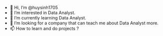 - 👋 Hi, I’m @huysinh1705
- 👀 I’m interested in Data Analyst.
- 🌱 I’m currently learning Data Analyst.
- 💞️ I’m looking for a company that can teach me about Data Analyst more.
- 📫 How to learn and do projects ?
